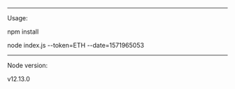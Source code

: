 ----------
Usage:

npm install

node index.js --token=ETH --date=1571965053

-----------
Node version:

v12.13.0
